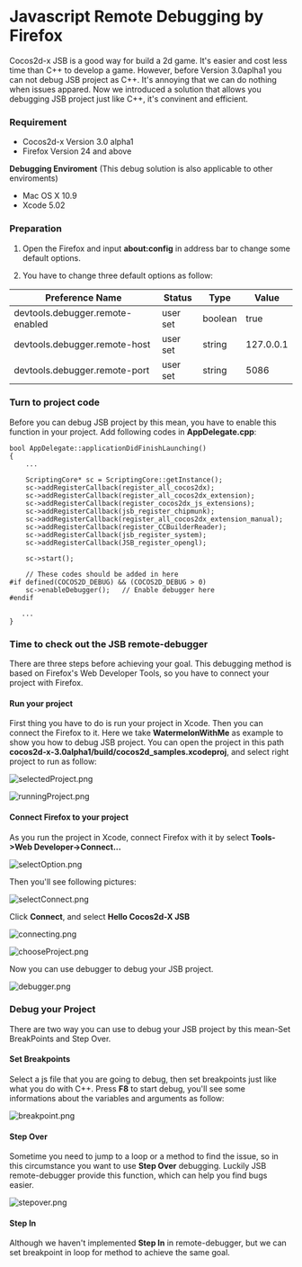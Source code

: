 Javascript Remote Debugging by Firefox
======================================

Cocos2d-x JSB is a good way for build a 2d game. It's easier and cost less time than C++ to develop a game. However, before Version 3.0aplha1 you can not debug JSB project as C++. It's annoying that we can do nothing when issues appared. Now we introduced a solution that allows you debugging JSB project just like C++, it's convinent and efficient.

### Requirement

* Cocos2d-x Version 3.0 alpha1
* Firefox   Version 24 and above

**Debugging Enviroment** (This debug solution is also applicable to other enviroments)

* Mac OS X 10.9
* Xcode 5.02

### Preparation

1. Open the Firefox and input **about:config** in address bar to change some default options.

2. You have to change three default options as follow:

Preference Name                  | Status   | Type    | Value 
---------------------------------|----------|---------|-------
devtools.debugger.remote-enabled | user set | boolean | true
devtools.debugger.remote-host    | user set | string  | 127.0.0.1
devtools.debugger.remote-port    | user set | string  | 5086

### Turn to project code

Before you can debug JSB project by this mean, you have to enable this function in your project. Add following codes in **AppDelegate.cpp**:

```
bool AppDelegate::applicationDidFinishLaunching()
{
    ...
    
    ScriptingCore* sc = ScriptingCore::getInstance();
    sc->addRegisterCallback(register_all_cocos2dx);
    sc->addRegisterCallback(register_all_cocos2dx_extension);
    sc->addRegisterCallback(register_cocos2dx_js_extensions);
    sc->addRegisterCallback(jsb_register_chipmunk);
    sc->addRegisterCallback(register_all_cocos2dx_extension_manual);
    sc->addRegisterCallback(register_CCBuilderReader);
    sc->addRegisterCallback(jsb_register_system);
    sc->addRegisterCallback(JSB_register_opengl);
    
    sc->start();
    
    // These codes should be added in here
#if defined(COCOS2D_DEBUG) && (COCOS2D_DEBUG > 0)
    sc->enableDebugger();   // Enable debugger here
#endif

   ...
}
```

### Time to check out the JSB remote-debugger

There are three steps before achieving your goal. This debugging method is based on Firefox's Web Developer Tools, so you have to connect your project with Firefox.

#### Run your project

First thing you have to do is run your project in Xcode. Then you can connect the Firefox to it. Here we take **WatermelonWithMe** as example to show you how to debug JSB project. You can open the project in this path **cocos2d-x-3.0alpha1/build/cocos2d_samples.xcodeproj**, and select right project to run as follow:

![selectedProject.png](selectedProject.png)

![runningProject.png](runningProject.png)


#### Connect Firefox to your project

As you run the project in Xcode, connect Firefox with it by select **Tools->Web Developer->Connect...**

![selectOption.png](selectOption.png)

Then you'll see following pictures:

![selectConnect.png](selectConnect.png)

Click **Connect**, and select **Hello Cocos2d-X JSB**

![connecting.png](connecting.png)

![chooseProject.png](chooseProject.png)

Now you can use debugger to debug your JSB project. 

![debugger.png](debugger.png)

### Debug your Project

There are two way you can use to debug your JSB project by this mean-Set BreakPoints and Step Over.

#### Set Breakpoints

Select a js file that you are going to debug, then set breakpoints just like what you do with C++. Press **F8** to start debug, you'll see some informations about the variables and arguments as follow:

![breakpoint.png](breakpoint.png)

#### Step Over

Sometime you need to jump to a loop or a method to find the issue, so in this circumstance you want to use **Step Over** debugging. Luckily JSB remote-debugger provide this function, which can help you find bugs easier.

![stepover.png](stepover.png)

#### Step In

Although we haven't implemented **Step In** in remote-debugger, but we can set breakpoint in loop for method to achieve the same goal.
